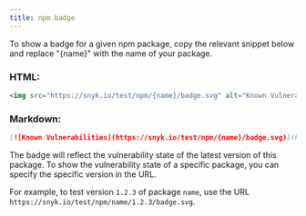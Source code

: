 ```yaml
---
title: npm badge
---
```


To show a badge for a given npm package, copy the relevant snippet below and replace "{name}" with the name of your package.

### HTML:

```html
<img src="https://snyk.io/test/npm/{name}/badge.svg" alt="Known Vulnerabilities" data-canonical-src="https://snyk.io/test/npm/{name}" style="max-width:100%;"/>
```

### Markdown:

```md
[![Known Vulnerabilities](https://snyk.io/test/npm/{name}/badge.svg)](https://snyk.io/test/npm/{name})
```

The badge will reflect the vulnerability state of the latest version of this package.
To show the vulnerability state of a specific package, you can specify the specific version in the URL.

For example, to test version `1.2.3` of package `name`, use the URL `https://snyk.io/test/npm/name/1.2.3/badge.svg`.
